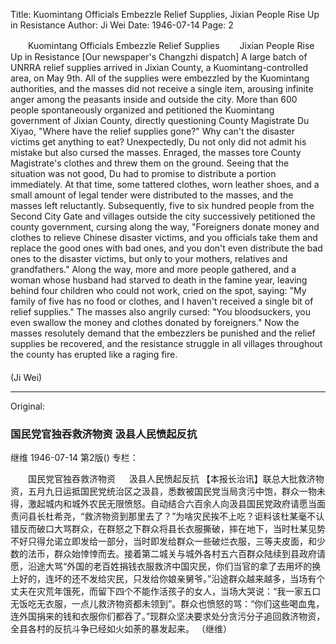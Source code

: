 Title: Kuomintang Officials Embezzle Relief Supplies, Jixian People Rise Up in Resistance
Author: Ji Wei
Date: 1946-07-14
Page: 2

　　Kuomintang Officials Embezzle Relief Supplies
　　Jixian People Rise Up in Resistance
[Our newspaper's Changzhi dispatch] A large batch of UNRRA relief supplies arrived in Jixian County, a Kuomintang-controlled area, on May 9th. All of the supplies were embezzled by the Kuomintang authorities, and the masses did not receive a single item, arousing infinite anger among the peasants inside and outside the city. More than 600 people spontaneously organized and petitioned the Kuomintang government of Jixian County, directly questioning County Magistrate Du Xiyao, "Where have the relief supplies gone?" Why can't the disaster victims get anything to eat? Unexpectedly, Du not only did not admit his mistake but also cursed the masses. Enraged, the masses tore County Magistrate's clothes and threw them on the ground. Seeing that the situation was not good, Du had to promise to distribute a portion immediately. At that time, some tattered clothes, worn leather shoes, and a small amount of legal tender were distributed to the masses, and the masses left reluctantly. Subsequently, five to six hundred people from the Second City Gate and villages outside the city successively petitioned the county government, cursing along the way, "Foreigners donate money and clothes to relieve Chinese disaster victims, and you officials take them and replace the good ones with bad ones, and you don't even distribute the bad ones to the disaster victims, but only to your mothers, relatives and grandfathers." Along the way, more and more people gathered, and a woman whose husband had starved to death in the famine year, leaving behind four children who could not work, cried on the spot, saying: "My family of five has no food or clothes, and I haven't received a single bit of relief supplies." The masses also angrily cursed: "You bloodsuckers, you even swallow the money and clothes donated by foreigners." Now the masses resolutely demand that the embezzlers be punished and the relief supplies be recovered, and the resistance struggle in all villages throughout the county has erupted like a raging fire.
　　　　　　　　　　　　　　　　　　　　　　　　　　　　　　　　　　　　(Ji Wei)



<hr /> 

Original: 


### 国民党官独吞救济物资  汲县人民愤起反抗
继维
1946-07-14
第2版()
专栏：

　　国民党官独吞救济物资
　  汲县人民愤起反抗
    【本报长治讯】联总大批救济物资，五月九日运抵国民党统治区之汲县，悉数被国民党当局贪污中饱，群众一物未得，激起城内和城外农民无限愤怒。自动结合六百余人向汲县国民党政府请愿当面责问县长杜希尧，“救济物资到那里去了？”为啥灾民挨不上吃？讵料该杜某毫不认错反而破口大骂群众，在群怒之下群众将县长衣服撕破，摔在地下，当时杜某见势不好只得允诺立即发给一部分，当时即发给群众一些破烂衣服，三等夫皮面，和少数的法币，群众始悻悻而去。接着第二城关与城外各村五六百群众陆续到县政府请愿，沿途大骂“外国的老百姓捐钱衣服救济中国灾民，你们当官的拿了去用坏的换上好的，连坏的还不发给灾民，只发给你娘亲舅爷。”沿途群众越来越多，当场有个丈夫在灾荒年饿死，而留下四个不能作活孩子的女人，当场大哭说：“我一家五口无饭吃无衣服，一点儿救济物资都未领到”。群众也愤怒的骂：“你们这些喝血鬼，连外国捐来的钱和衣服你们都吞了。”现群众坚决要求处分贪污分子追回救济物资，全县各村的反抗斗争已经如火如荼的暴发起来。
                                                      （继维）

